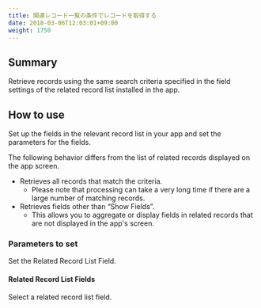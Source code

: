 ```yaml
---
title: 関連レコード一覧の条件でレコードを取得する
date: 2018-03-06T12:03:01+09:00
weight: 1750
---
```

## Summary

Retrieve records using the same search criteria specified in the field settings of the related record list installed in the app.

## How to use

Set up the fields in the relevant record list in your app and set the parameters for the fields.

The following behavior differs from the list of related records displayed on the app screen.

-	Retrieves all records that match the criteria.
	-	Please note that processing can take a very long time if there are a large number of matching records.
-	Retrieves fields other than “Show Fields”.
	-	This allows you to aggregate or display fields in related records that are not displayed in the app's screen.

### Parameters to set

Set the Related Record List Field.

#### Related Record List Fields

Select a related record list field.

